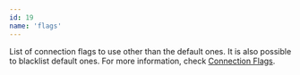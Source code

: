 ```yaml
---
id: 19
name: 'flags'
---
```

List of connection flags to use other than the default ones. It is also possible to blacklist default ones.
For more information, check [Connection Flags](https://github.com/mysqljs/mysql#connection-flags).